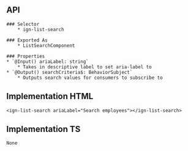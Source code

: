 ## API
    ### Selector
        * ign-list-search

    ### Exported As
        * ListSearchComponent
    
    ### Properties
    * `@Input() ariaLabel: string`
        * Takes in descriptive label to set aria-label to
    * `@Output() searchCriteria$: BehaviorSubject`
        * Outputs search values for consumers to subscribe to

## Implementation HTML
    <ign-list-search ariaLabel="Search employees"></ign-list-search>

## Implementation TS
    None
